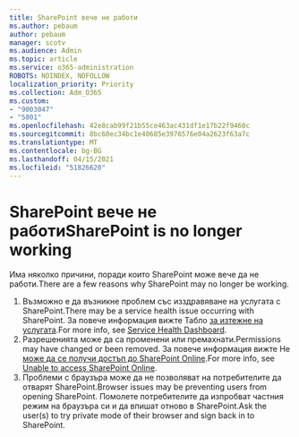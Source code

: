 ```yaml
---
title: SharePoint вече не работи
ms.author: pebaum
author: pebaum
manager: scotv
ms.audience: Admin
ms.topic: article
ms.service: o365-administration
ROBOTS: NOINDEX, NOFOLLOW
localization_priority: Priority
ms.collection: Adm_O365
ms.custom:
- "9003047"
- "5801"
ms.openlocfilehash: 42e8cab99f21b55ce463ac431df1e17b22f9460c
ms.sourcegitcommit: 8bc60ec34bc1e40685e3976576e04a2623f63a7c
ms.translationtype: MT
ms.contentlocale: bg-BG
ms.lasthandoff: 04/15/2021
ms.locfileid: "51826620"
---
```

# <a name="sharepoint-is-no-longer-working"></a><span data-ttu-id="a5315-102">SharePoint вече не работи</span><span class="sxs-lookup"><span data-stu-id="a5315-102">SharePoint is no longer working</span></span>

<span data-ttu-id="a5315-103">Има няколко причини, поради които SharePoint може вече да не работи.</span><span class="sxs-lookup"><span data-stu-id="a5315-103">There are a few reasons why SharePoint may no longer be working.</span></span>

1. <span data-ttu-id="a5315-104">Възможно е да възникне проблем със изздравяване на услугата с SharePoint.</span><span class="sxs-lookup"><span data-stu-id="a5315-104">There may be a service health issue occurring with SharePoint.</span></span> <span data-ttu-id="a5315-105">За повече информация вижте Табло [за изтежне на услугата](https://admin.microsoft.com/AdminPortal/Home#/servicehealth).</span><span class="sxs-lookup"><span data-stu-id="a5315-105">For more info, see [Service Health Dashboard](https://admin.microsoft.com/AdminPortal/Home#/servicehealth).</span></span>
2. <span data-ttu-id="a5315-106">Разрешенията може да са променени или премахнати.</span><span class="sxs-lookup"><span data-stu-id="a5315-106">Permissions may have changed or been removed.</span></span> <span data-ttu-id="a5315-107">За повече информация вижте Не [може да се получи достъп до SharePoint Online](https://docs.microsoft.com/sharepoint/troubleshoot/sharing-and-permissions/sharepoint-online-inaccessible).</span><span class="sxs-lookup"><span data-stu-id="a5315-107">For more info, see [Unable to access SharePoint Online](https://docs.microsoft.com/sharepoint/troubleshoot/sharing-and-permissions/sharepoint-online-inaccessible).</span></span>
3. <span data-ttu-id="a5315-108">Проблеми с браузъра може да не позволяват на потребителите да отварят SharePoint.</span><span class="sxs-lookup"><span data-stu-id="a5315-108">Browser issues may be preventing users from opening SharePoint.</span></span> <span data-ttu-id="a5315-109">Помолете потребителите да изпробват частния режим на браузъра си и да впишат отново в SharePoint.</span><span class="sxs-lookup"><span data-stu-id="a5315-109">Ask the user(s) to try private mode of their browser and sign back in to SharePoint.</span></span>